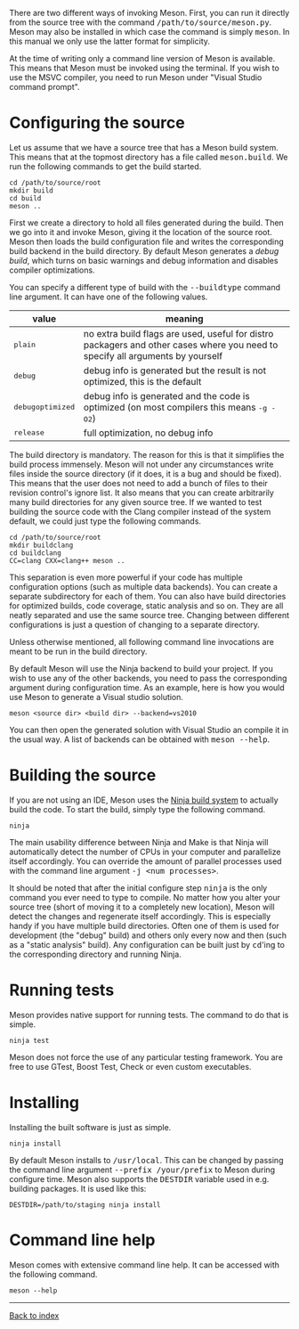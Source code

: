 There are two different ways of invoking Meson. First, you can run it directly from the source tree with the command <tt>/path/to/source/meson.py</tt>. Meson may also be installed in which case the command is simply <tt>meson</tt>. In this manual we only use the latter format for simplicity.

At the time of writing only a command line version of Meson is available. This means that Meson must be invoked using the terminal. If you wish to use the MSVC compiler, you need to run Meson under "Visual Studio command prompt".

Configuring the source
==

Let us assume that we have a source tree that has a Meson build system. This means that at the topmost directory has a file called <tt>meson.build</tt>. We run the following commands to get the build started.

    cd /path/to/source/root
    mkdir build
    cd build
    meson ..

First we create a directory to hold all files generated during the build. Then we go into it and invoke Meson, giving it the location of the source root. Meson then loads the build configuration file and writes the corresponding build backend in the build directory. By default Meson generates a *debug build*, which turns on basic warnings and debug information and disables compiler optimizations. 

You can specify a different type of build with the <tt>--buildtype</tt> command line argument. It can have one of the following values.

value | meaning
------|--------
<tt>plain</tt> | no extra build flags are used, useful for distro packagers and other cases where you need to specify all arguments by yourself
<tt>debug</tt> | debug info is generated but the result is not optimized, this is the default
<tt>debugoptimized</tt> | debug info is generated and the code is optimized (on most compilers this means <tt>-g -O2</tt>)
<tt>release</tt> | full optimization, no debug info

The build directory is mandatory. The reason for this is that it simplifies the build process immensely. Meson will not under any circumstances write files inside the source directory (if it does, it is a bug and should be fixed). This means that the user does not need to add a bunch of files to their revision control's ignore list. It also means that you can create arbitrarily many build directories for any given source tree. If we wanted to test building the source code with the Clang compiler instead of the system default, we could just type the following commands.

    cd /path/to/source/root
    mkdir buildclang
    cd buildclang
    CC=clang CXX=clang++ meson ..

This separation is even more powerful if your code has multiple configuration options (such as multiple data backends). You can create a separate subdirectory for each of them. You can also have build directories for optimized builds, code coverage, static analysis and so on. They are all neatly separated and use the same source tree. Changing between different configurations is just a question of changing to a separate directory.

Unless otherwise mentioned, all following command line invocations are meant to be run in the build directory.

By default Meson will use the Ninja backend to build your project. If you wish to use any of the other backends, you need to pass the corresponding argument during configuration time. As an example, here is how you would use Meson to generate a Visual studio solution.

    meson <source dir> <build dir> --backend=vs2010

You can then open the generated solution with Visual Studio an compile it in the usual way. A list of backends can be obtained with <tt>meson --help</tt>.

Building the source
==

If you are not using an IDE, Meson uses the [Ninja build system](http://martine.github.com/ninja/) to actually build the code. To start the build, simply type the following command.

    ninja

The main usability difference between Ninja and Make is that Ninja will automatically detect the number of CPUs in your computer and parallelize itself accordingly. You can override the amount of parallel processes used with the command line argument <tt>-j &lt;num processes&gt;</tt>.

It should be noted that after the initial configure step <tt>ninja</tt> is the only command you ever need to type to compile. No matter how you alter your source tree (short of moving it to a completely new location), Meson will detect the changes and regenerate itself accordingly. This is especially handy if you have multiple build directories. Often one of them is used for development (the "debug" build) and others only every now and then (such as a "static analysis" build). Any configuration can be built just by <tt>cd</tt>'ing to the corresponding directory and running Ninja.

Running tests
==

Meson provides native support for running tests. The command to do that is simple.

    ninja test

Meson does not force the use of any particular testing framework. You are free to use GTest, Boost Test, Check or even custom executables.

Installing
==

Installing the built software is just as simple.

    ninja install

By default Meson installs to <tt>/usr/local</tt>. This can be changed by passing the command line argument <tt>--prefix /your/prefix</tt> to Meson during configure time. Meson also supports the <tt>DESTDIR</tt> variable used in e.g. building packages. It is used like this:

    DESTDIR=/path/to/staging ninja install

Command line help
==

Meson comes with extensive command line help. It can be accessed with the following command.

    meson --help

---

[Back to index](Manual)